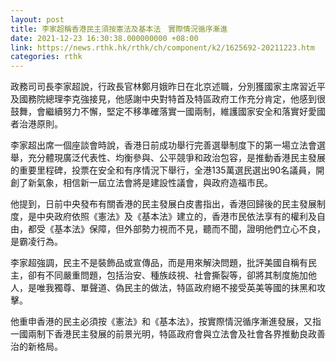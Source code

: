 ```yaml
---
layout: post
title: 李家超稱香港民主須按憲法及基本法　實際情況循序漸進
date: 2021-12-23 16:30:38.000000000 +08:00
link: https://news.rthk.hk/rthk/ch/component/k2/1625692-20211223.htm
categories: rthk
---
```


政務司司長李家超說，行政長官林鄭月娥昨日在北京述職，分別獲國家主席習近平及國務院總理李克強接見，他感謝中央對特首及特區政府工作充分肯定，他感到很鼓舞，會繼續努力不懈，堅定不移準確落實一國兩制，維護國家安全和落實好愛國者治港原則。

李家超出席一個座談會時說，香港日前成功舉行完善選舉制度下的第一場立法會選舉，充分體現廣泛代表性、均衡參與、公平競爭和政治包容，是推動香港民主發展的重要里程碑，投票在安全和有序情況下舉行，全港135萬選民選出90名議員，開創了新氣象，相信新一屆立法會將是建設性議會，與政府造福市民。

他提到，日前中央發布有關香港的民主發展白皮書指出，香港回歸後的民主發展制度，是中央政府依照《憲法》及《基本法》建立的，香港市民依法享有的權利及自由，都受《基本法》保障，但外部勢力視而不見，聽而不聞，證明他們立心不良，是霸凌行為。

李家超強調，民主不是裝飾品或宣傳品，而是用來解決問題，批評美國自稱有民主，卻有不同嚴重問題，包括治安、種族歧視、社會撕裂等，卻將其制度施加他人，是唯我獨尊、單聲道、偽民主的做法，特區政府絕不接受英美等國的抹黑和攻擊。

他重申香港的民主必須按《憲法》和《基本法》，按實際情況循序漸進發展，又指一國兩制下香港民主發展的前景光明，特區政府會與立法會及社會各界推動良政善治的新格局。
